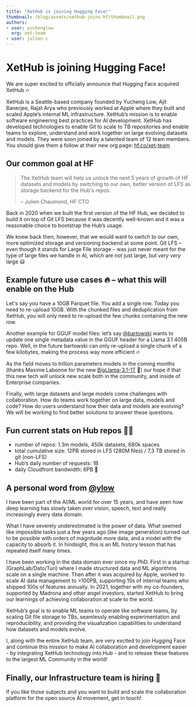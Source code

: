 ```yaml
---
title: "XetHub is joining Hugging Face!"
thumbnail: /blog/assets/xethub-joins-hf/thumbnail.png
authors:
- user: yuchenglow
  org: xet-team
- user: julien-c
---
```


# XetHub is joining Hugging Face!

We are super excited to officially announce that Hugging Face acquired XetHub 🔥

XetHub is a Seattle-based company founded by Yucheng Low, Ajit Banerjee, Rajat Arya who previously worked at Apple where they built and scaled Apple’s internal ML infrastructure. XetHub’s mission is to enable software engineering best practices for AI development. XetHub has developed technologies to enable Git to scale to TB repositories and enable teams to explore, understand and work together on large evolving datasets and models. They were soon joined by a talented team of 12 team members. You should give them a follow at their new org page: [hf.co/xet-team](https://huggingface.co/xet-team)

## Our common goal at HF

> The XetHub team will help us unlock the next 5 years of growth of HF datasets and models by switching to our own, better version of LFS as storage backend for the Hub's repos.
>
> – Julien Chaumond, HF CTO

Back in 2020 when we built the first version of the HF Hub, we decided to build it on top of Git LFS because it was decently well-known and it was a reasonable choice to bootstrap the Hub’s usage.

We knew back then, however, that we would want to switch to our own, more optimized storage and versioning backend at some point. Git LFS – even though it stands for Large File storage – was just never meant for the type of large files we handle in AI, which are not just large, but _very very_ large 😃

## Example future use cases 🔥 – what this will enable on the Hub

Let's say you have a 10GB Parquet file. You add a single row. Today you need to re-upload 10GB. With the chunked files and deduplication from XetHub, you will only need to re-upload the few chunks containing the new row.

Another example for GGUF model files: let’s say [@bartowski](https://huggingface.co/bartowski) wants to update one single metadata value in the GGUF header for a Llama 3.1 405B repo. Well, in the future bartowski can only re-upload a single chunk of a few kilobytes, making the process way more efficient 🔥

As the field moves to trillion parameters models in the coming months (thanks Maxime Labonne for the new [BigLlama-3.1-1T](https://huggingface.co/mlabonne/BigLlama-3.1-1T-Instruct) 🤯) our hope if that this new tech will unlock new scale both in the community, and inside of Enterprise companies.

Finally, with large datasets and large models come challenges with collaboration. How do teams work together on large data, models and code? How do users understand how their data and models are evolving? We will be working to find better solutions to answer these questions.

## Fun current stats on Hub repos 🤯🤯

- number of repos: 1.3m models, 450k datasets, 680k spaces
- total cumulative size: 12PB stored in LFS (280M files) / 7,3 TB stored in git (non-LFS)
- Hub’s daily number of requests: 1B
- daily Cloudfront bandwidth: 6PB 🤯

## A personal word from [@ylow](https://huggingface.co/yuchenglow)

<!-- <i’ll insert a pic of yucheng (hf profile)> -->

I have been part of the AI/ML world for over 15 years, and have seen how deep learning has slowly taken over vision, speech, text and really increasingly every data domain. 

What I have severely underestimated is the power of data. What seemed like impossible tasks just a few years ago (like image generation) turned out to be possible with orders of magnitude more data, and a model with the capacity to absorb it. In hindsight, this is an ML history lesson that has repeated itself many times.

I have been working in the data domain ever since my PhD. First in a startup (GraphLab/Dato/Turi) where I made structured data and ML algorithms scale on a single machine. Then after it was acquired by Apple, worked to scale AI data management to >100PB, supporting 10s of internal teams who shipped 100s of features annually. In 2021, together with my co-founders, supported by Madrona and other angel investors, started XetHub to bring our learnings of achieving collaboration at scale to the world.

XetHub’s goal is to enable ML teams to operate like software teams, by scaling Git file storage to TBs, seamlessly enabling experimentation and reproducibility, and providing the visualization capabilities to understand how datasets and models evolve. 

I, along with the entire XetHub team, are very excited to join Hugging Face and continue this mission to make AI collaboration and development easier - by integrating XetHub technology into Hub - and to release these features to the largest ML Community in the world!

## Finally, our Infrastructure team is hiring 👯

If you like those subjects and you want to build and scale the collaboration platform for the open source AI movement, get in touch!

